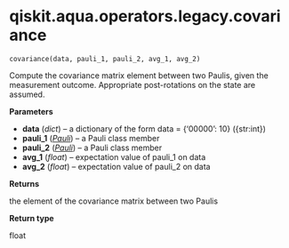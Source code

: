 <span id="qiskit-aqua-operators-legacy-covariance" />

# qiskit.aqua.operators.legacy.covariance



`covariance(data, pauli_1, pauli_2, avg_1, avg_2)`

Compute the covariance matrix element between two Paulis, given the measurement outcome. Appropriate post-rotations on the state are assumed.

**Parameters**

*   **data** (*dict*) – a dictionary of the form data = \{‘00000’: 10} (\{str:int})
*   **pauli\_1** ([*Pauli*](qiskit.quantum_info.Pauli#qiskit.quantum_info.Pauli "qiskit.quantum_info.Pauli")) – a Pauli class member
*   **pauli\_2** ([*Pauli*](qiskit.quantum_info.Pauli#qiskit.quantum_info.Pauli "qiskit.quantum_info.Pauli")) – a Pauli class member
*   **avg\_1** (*float*) – expectation value of pauli\_1 on data
*   **avg\_2** (*float*) – expectation value of pauli\_2 on data

**Returns**

the element of the covariance matrix between two Paulis

**Return type**

float
